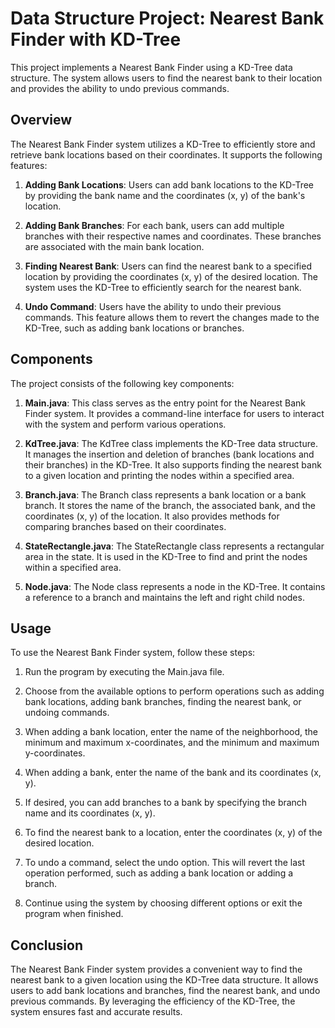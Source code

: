 # Data Structure Project: Nearest Bank Finder with KD-Tree

This project implements a Nearest Bank Finder using a KD-Tree data structure. The system allows users to find the nearest bank to their location and provides the ability to undo previous commands.

## Overview

The Nearest Bank Finder system utilizes a KD-Tree to efficiently store and retrieve bank locations based on their coordinates. It supports the following features:

1. **Adding Bank Locations**: Users can add bank locations to the KD-Tree by providing the bank name and the coordinates (x, y) of the bank's location.

2. **Adding Bank Branches**: For each bank, users can add multiple branches with their respective names and coordinates. These branches are associated with the main bank location.

3. **Finding Nearest Bank**: Users can find the nearest bank to a specified location by providing the coordinates (x, y) of the desired location. The system uses the KD-Tree to efficiently search for the nearest bank.

4. **Undo Command**: Users have the ability to undo their previous commands. This feature allows them to revert the changes made to the KD-Tree, such as adding bank locations or branches.

## Components

The project consists of the following key components:

1. **Main.java**: This class serves as the entry point for the Nearest Bank Finder system. It provides a command-line interface for users to interact with the system and perform various operations.

2. **KdTree.java**: The KdTree class implements the KD-Tree data structure. It manages the insertion and deletion of branches (bank locations and their branches) in the KD-Tree. It also supports finding the nearest bank to a given location and printing the nodes within a specified area.

3. **Branch.java**: The Branch class represents a bank location or a bank branch. It stores the name of the branch, the associated bank, and the coordinates (x, y) of the location. It also provides methods for comparing branches based on their coordinates.

4. **StateRectangle.java**: The StateRectangle class represents a rectangular area in the state. It is used in the KD-Tree to find and print the nodes within a specified area.

5. **Node.java**: The Node class represents a node in the KD-Tree. It contains a reference to a branch and maintains the left and right child nodes.

## Usage

To use the Nearest Bank Finder system, follow these steps:

1. Run the program by executing the Main.java file.

2. Choose from the available options to perform operations such as adding bank locations, adding bank branches, finding the nearest bank, or undoing commands.

3. When adding a bank location, enter the name of the neighborhood, the minimum and maximum x-coordinates, and the minimum and maximum y-coordinates.

4. When adding a bank, enter the name of the bank and its coordinates (x, y).

5. If desired, you can add branches to a bank by specifying the branch name and its coordinates (x, y).

6. To find the nearest bank to a location, enter the coordinates (x, y) of the desired location.

7. To undo a command, select the undo option. This will revert the last operation performed, such as adding a bank location or adding a branch.

8. Continue using the system by choosing different options or exit the program when finished.

## Conclusion

The Nearest Bank Finder system provides a convenient way to find the nearest bank to a given location using the KD-Tree data structure. It allows users to add bank locations and branches, find the nearest bank, and undo previous commands. By leveraging the efficiency of the KD-Tree, the system ensures fast and accurate results.
